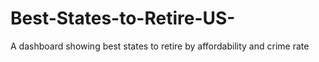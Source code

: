 # Best-States-to-Retire-US-
A dashboard showing best states to retire by affordability and crime rate
